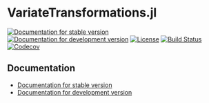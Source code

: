 # VariateTransformations.jl

[![Documentation for stable version](https://img.shields.io/badge/docs-stable-blue.svg)](https://oschulz.github.io/VariateTransformations.jl/stable)
[![Documentation for development version](https://img.shields.io/badge/docs-dev-blue.svg)](https://oschulz.github.io/VariateTransformations.jl/dev)
[![License](http://img.shields.io/badge/license-MIT-brightgreen.svg?style=flat)](LICENSE.md)
[![Build Status](https://github.com/oschulz/VariateTransformations.jl/workflows/CI/badge.svg?branch=master)](https://github.com/oschulz/VariateTransformations.jl/actions?query=workflow%3ACI)
[![Codecov](https://codecov.io/gh/oschulz/VariateTransformations.jl/branch/master/graph/badge.svg)](https://codecov.io/gh/oschulz/VariateTransformations.jl)


## Documentation

* [Documentation for stable version](https://oschulz.github.io/VariateTransformations.jl/stable)
* [Documentation for development version](https://oschulz.github.io/VariateTransformations.jl/dev)
